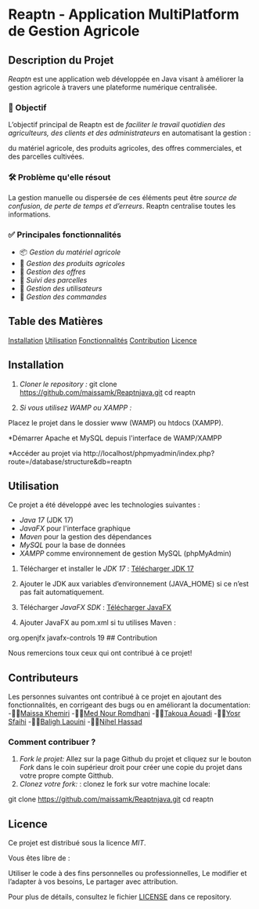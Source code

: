 # Reaptn - Application MultiPlatform de Gestion Agricole


## Description du Projet

*Reaptn* est une application web développée en Java visant à améliorer la gestion agricole à travers une plateforme numérique centralisée.

### 🎯 Objectif

L’objectif principal de Reaptn est de *faciliter le travail quotidien des agriculteurs, des clients et des administrateurs* en automatisant la gestion :

du matériel agricole,
des produits agricoles,
des offres commerciales,
et des parcelles cultivées.


### 🛠️ Problème qu'elle résout

La gestion manuelle ou dispersée de ces éléments peut être *source de confusion, de perte de temps et d’erreurs*. Reaptn centralise toutes les informations.


### ✅ Principales fonctionnalités

- 📦 *Gestion du matériel agricole* 
- 🛒 *Gestion des produits agricoles* 
- 💼 *Gestion des offres* 
- 🌾 *Suivi des parcelles* 
- 👥 *Gestion des utilisateurs* 
- 🔐 *Gestion des commandes*


## Table des Matières

[Installation](#installation)
[Utilisation](#utilisation)
[Fonctionnalités](#fonctionnalités)
[Contribution](#contribution)
[Licence](#licence)



  ## Installation


1. *Cloner le repository :*
git clone https://github.com/maissamk/Reaptnjava.git
cd reaptn

2. *Si vous utilisez WAMP ou XAMPP :*

Placez le projet dans le dossier www (WAMP) ou htdocs (XAMPP).


*Démarrer Apache et MySQL depuis l'interface de WAMP/XAMPP

*Accéder au projet via http://localhost/phpmyadmin/index.php?route=/database/structure&db=reaptn


## Utilisation

Ce projet a été développé avec les technologies suivantes :

- *Java 17* (JDK 17)
- *JavaFX* pour l'interface graphique
- *Maven* pour la gestion des dépendances
- *MySQL* pour la base de données
- *XAMPP* comme environnement de gestion MySQL (phpMyAdmin)


1. Télécharger et installer le *JDK 17* : [Télécharger JDK 17](https://www.oracle.com/java/technologies/javase/jdk17-archive-downloads.html)
2. Ajouter le JDK aux variables d’environnement (JAVA_HOME) si ce n’est pas fait automatiquement.


3. Télécharger *JavaFX SDK* : [Télécharger JavaFX](https://gluonhq.com/products/javafx/)
4. Ajouter JavaFX au pom.xml si tu utilises Maven :
<dependency>
    <groupId>org.openjfx</groupId>
    <artifactId>javafx-controls</artifactId>
    <version>19</version>
</dependency>
## Contribution

Nous remercions toux ceux qui ont contribué à ce projet!

## Contributeurs 
Les personnes suivantes ont contribué à ce projet en ajoutant des fonctionnalités, en corrigeant des bugs ou en améliorant la documentation:
-👨‍💻[Maissa Khemiri](https://github.com/maissamk)
-👨‍💻[Med Nour Romdhani](https://github.com/nourromdhani789)
-👨‍💻[Takoua Aouadi](https://github.com/Takouaaouadi)
-👨‍💻[Yosr Sfaihi](https://github.com/yosr-sfaihi)
-👨‍💻[Baligh Laouini](https://github.com/Balighos)
-👨‍💻[Nihel Hassad](https://github.com/Nihel51)
### Comment contribuer ?

1. *Fork le projet:* Allez sur la page Github du projet et cliquez sur le bouton *Fork* dans le coin supérieur droit pour créer une copie du projet dans votre propre compte Gitthub.
2. *Clonez votre fork:* : clonez le fork sur votre machine locale:
  
git clone https://github.com/maissamk/Reaptnjava.git
cd reaptn

## Licence

Ce projet est distribué sous la licence *MIT*.

Vous êtes libre de :

Utiliser le code à des fins personnelles ou professionnelles,
Le modifier et l’adapter à vos besoins,
Le partager avec attribution.


Pour plus de détails, consultez le fichier [LICENSE](LICENSE) dans ce repository.
